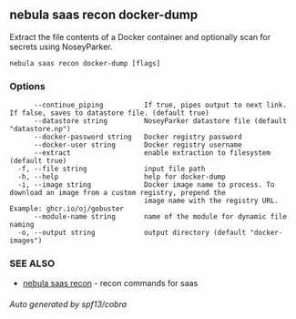 ## nebula saas recon docker-dump

Extract the file contents of a Docker container and optionally scan for secrets using NoseyParker.

```
nebula saas recon docker-dump [flags]
```

### Options

```
      --continue_piping          If true, pipes output to next link. If false, saves to datastore file. (default true)
      --datastore string         NoseyParker datastore file (default "datastore.np")
      --docker-password string   Docker registry password
      --docker-user string       Docker registry username
      --extract                  enable extraction to filesystem (default true)
  -f, --file string              input file path
  -h, --help                     help for docker-dump
  -i, --image string             Docker image name to process. To download an image from a custom registry, prepend the
                                 image name with the registry URL. Example: ghcr.io/oj/gobuster
      --module-name string       name of the module for dynamic file naming
  -o, --output string            output directory (default "docker-images")
```

### SEE ALSO

* [nebula saas recon](nebula_saas_recon.md)	 - recon commands for saas

###### Auto generated by spf13/cobra
